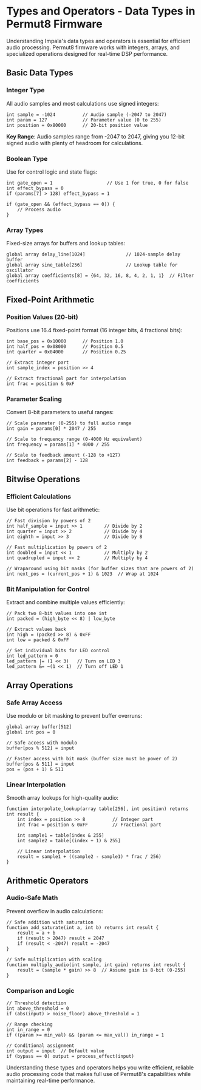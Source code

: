 # Types and Operators - Data Types in Permut8 Firmware

Understanding Impala's data types and operators is essential for efficient audio processing. Permut8 firmware works with integers, arrays, and specialized operations designed for real-time DSP performance.

## Basic Data Types

### Integer Type

All audio samples and most calculations use signed integers:

```impala
int sample = -1024          // Audio sample (-2047 to 2047)
int param = 127             // Parameter value (0 to 255)
int position = 0x80000      // 20-bit position value
```

**Key Range**: Audio samples range from -2047 to 2047, giving you 12-bit signed audio with plenty of headroom for calculations.

### Boolean Type

Use for control logic and state flags:

```impala
int gate_open = 1                    // Use 1 for true, 0 for false
int effect_bypass = 0
if (params[7] > 128) effect_bypass = 1

if (gate_open && (effect_bypass == 0)) {
    // Process audio
}
```

### Array Types

Fixed-size arrays for buffers and lookup tables:

```impala
global array delay_line[1024]               // 1024-sample delay buffer
global array sine_table[256]                // Lookup table for oscillator
global array coefficients[8] = {64, 32, 16, 8, 4, 2, 1, 1}  // Filter coefficients
```

## Fixed-Point Arithmetic

### Position Values (20-bit)

Positions use 16.4 fixed-point format (16 integer bits, 4 fractional bits):

```impala
int base_pos = 0x10000      // Position 1.0
int half_pos = 0x08000      // Position 0.5
int quarter = 0x04000       // Position 0.25

// Extract integer part
int sample_index = position >> 4

// Extract fractional part for interpolation
int frac = position & 0xF
```

### Parameter Scaling

Convert 8-bit parameters to useful ranges:

```impala
// Scale parameter (0-255) to full audio range
int gain = params[0] * 2047 / 255

// Scale to frequency range (0-4000 Hz equivalent)
int frequency = params[1] * 4000 / 255

// Scale to feedback amount (-128 to +127)
int feedback = params[2] - 128
```

## Bitwise Operations

### Efficient Calculations

Use bit operations for fast arithmetic:

```impala
// Fast division by powers of 2
int half_sample = input >> 1        // Divide by 2
int quarter = input >> 2            // Divide by 4
int eighth = input >> 3             // Divide by 8

// Fast multiplication by powers of 2
int doubled = input << 1            // Multiply by 2
int quadrupled = input << 2         // Multiply by 4

// Wraparound using bit masks (for buffer sizes that are powers of 2)
int next_pos = (current_pos + 1) & 1023  // Wrap at 1024
```

### Bit Manipulation for Control

Extract and combine multiple values efficiently:

```impala
// Pack two 8-bit values into one int
int packed = (high_byte << 8) | low_byte

// Extract values back
int high = (packed >> 8) & 0xFF
int low = packed & 0xFF

// Set individual bits for LED control
int led_pattern = 0
led_pattern |= (1 << 3)   // Turn on LED 3
led_pattern &= ~(1 << 1)  // Turn off LED 1
```

## Array Operations

### Safe Array Access

Use modulo or bit masking to prevent buffer overruns:

```impala
global array buffer[512]
global int pos = 0

// Safe access with modulo
buffer[pos % 512] = input

// Faster access with bit mask (buffer size must be power of 2)
buffer[pos & 511] = input
pos = (pos + 1) & 511
```

### Linear Interpolation

Smooth array lookups for high-quality audio:

```impala
function interpolate_lookup(array table[256], int position) returns int result {
    int index = position >> 8          // Integer part
    int frac = position & 0xFF         // Fractional part
    
    int sample1 = table[index & 255]
    int sample2 = table[(index + 1) & 255]
    
    // Linear interpolation
    result = sample1 + ((sample2 - sample1) * frac / 256)
}
```

## Arithmetic Operators

### Audio-Safe Math

Prevent overflow in audio calculations:

```impala
// Safe addition with saturation
function add_saturate(int a, int b) returns int result {
    result = a + b
    if (result > 2047) result = 2047
    if (result < -2047) result = -2047
}

// Safe multiplication with scaling
function multiply_audio(int sample, int gain) returns int result {
    result = (sample * gain) >> 8  // Assume gain is 8-bit (0-255)
}
```

### Comparison and Logic

```impala
// Threshold detection
int above_threshold = 0
if (abs(input) > noise_floor) above_threshold = 1

// Range checking
int in_range = 0
if ((param >= min_val) && (param <= max_val)) in_range = 1

// Conditional assignment
int output = input  // Default value
if (bypass == 0) output = process_effect(input)
```

Understanding these types and operators helps you write efficient, reliable audio processing code that makes full use of Permut8's capabilities while maintaining real-time performance.
